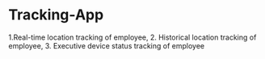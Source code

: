 # Tracking-App
1.Real-time location tracking of employee, 2. Historical location tracking of employee, 3. Executive device status tracking of employee
